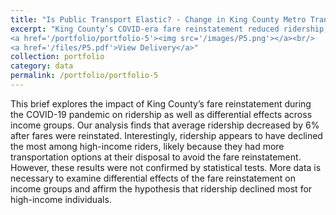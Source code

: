 ```yaml
---
title: "Is Public Transport Elastic? - Change in King County Metro Transit Ridership after a Fare Reinstatement"
excerpt: "King County’s COVID-era fare reinstatement reduced ridership, raising equity concerns as differential impacts across income groups remain uncertain and call for further study.<br/>
<a href='/portfolio/portfolio-5'><img src='/images/P5.png'></a><br/>
<a href='/files/P5.pdf'>View Delivery</a>"
collection: portfolio
category: data
permalink: /portfolio/portfolio-5
---
```


This brief explores the impact of King County’s fare reinstatement during the COVID-19 pandemic on ridership as well as differential effects across income groups. Our analysis finds that average ridership decreased by 6\% after fares were reinstated. Interestingly, ridership appears to have declined the most among high-income riders, likely because they had more transportation options at their disposal to avoid the fare reinstatement. However, these results were not confirmed by statistical tests. More data is necessary to examine differential effects of the fare reinstatement on income groups and affirm the hypothesis that ridership declined most for high-income individuals.
